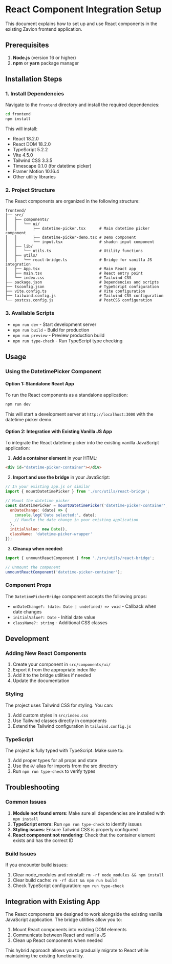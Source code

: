 # React Component Integration Setup

This document explains how to set up and use React components in the existing Zavion frontend application.

## Prerequisites

1. **Node.js** (version 16 or higher)
2. **npm** or **yarn** package manager

## Installation Steps

### 1. Install Dependencies

Navigate to the `frontend` directory and install the required dependencies:

```bash
cd frontend
npm install
```

This will install:
- React 18.2.0
- React DOM 18.2.0
- TypeScript 5.2.2
- Vite 4.5.0
- Tailwind CSS 3.3.5
- Timescape 0.1.0 (for datetime picker)
- Framer Motion 10.16.4
- Other utility libraries

### 2. Project Structure

The React components are organized in the following structure:

```
frontend/
├── src/
│   ├── components/
│   │   └── ui/
│   │       ├── datetime-picker.tsx      # Main datetime picker component
│   │       ├── datetime-picker-demo.tsx # Demo component
│   │       └── input.tsx                # shadcn input component
│   ├── lib/
│   │   └── utils.ts                     # Utility functions
│   ├── utils/
│   │   └── react-bridge.ts              # Bridge for vanilla JS integration
│   ├── App.tsx                          # Main React app
│   ├── main.tsx                         # React entry point
│   └── index.css                        # Tailwind CSS
├── package.json                         # Dependencies and scripts
├── tsconfig.json                        # TypeScript configuration
├── vite.config.ts                       # Vite configuration
├── tailwind.config.js                   # Tailwind CSS configuration
└── postcss.config.js                    # PostCSS configuration
```

### 3. Available Scripts

- `npm run dev` - Start development server
- `npm run build` - Build for production
- `npm run preview` - Preview production build
- `npm run type-check` - Run TypeScript type checking

## Usage

### Using the DatetimePicker Component

#### Option 1: Standalone React App

To run the React components as a standalone application:

```bash
npm run dev
```

This will start a development server at `http://localhost:3000` with the datetime picker demo.

#### Option 2: Integration with Existing Vanilla JS App

To integrate the React datetime picker into the existing vanilla JavaScript application:

1. **Add a container element** in your HTML:

```html
<div id="datetime-picker-container"></div>
```

2. **Import and use the bridge** in your JavaScript:

```javascript
// In your existing app.js or similar
import { mountDatetimePicker } from './src/utils/react-bridge';

// Mount the datetime picker
const datetimePicker = mountDatetimePicker('datetime-picker-container', {
  onDateChange: (date) => {
    console.log('Date selected:', date);
    // Handle the date change in your existing application
  },
  initialValue: new Date(),
  className: 'datetime-picker-wrapper'
});
```

3. **Cleanup when needed**:

```javascript
import { unmountReactComponent } from './src/utils/react-bridge';

// Unmount the component
unmountReactComponent('datetime-picker-container');
```

### Component Props

The `DatetimePickerBridge` component accepts the following props:

- `onDateChange?: (date: Date | undefined) => void` - Callback when date changes
- `initialValue?: Date` - Initial date value
- `className?: string` - Additional CSS classes

## Development

### Adding New React Components

1. Create your component in `src/components/ui/`
2. Export it from the appropriate index file
3. Add it to the bridge utilities if needed
4. Update the documentation

### Styling

The project uses Tailwind CSS for styling. You can:

1. Add custom styles in `src/index.css`
2. Use Tailwind classes directly in components
3. Extend the Tailwind configuration in `tailwind.config.js`

### TypeScript

The project is fully typed with TypeScript. Make sure to:

1. Add proper types for all props and state
2. Use the `@/` alias for imports from the src directory
3. Run `npm run type-check` to verify types

## Troubleshooting

### Common Issues

1. **Module not found errors**: Make sure all dependencies are installed with `npm install`
2. **TypeScript errors**: Run `npm run type-check` to identify issues
3. **Styling issues**: Ensure Tailwind CSS is properly configured
4. **React component not rendering**: Check that the container element exists and has the correct ID

### Build Issues

If you encounter build issues:

1. Clear node_modules and reinstall: `rm -rf node_modules && npm install`
2. Clear build cache: `rm -rf dist && npm run build`
3. Check TypeScript configuration: `npm run type-check`

## Integration with Existing App

The React components are designed to work alongside the existing vanilla JavaScript application. The bridge utilities allow you to:

1. Mount React components into existing DOM elements
2. Communicate between React and vanilla JS
3. Clean up React components when needed

This hybrid approach allows you to gradually migrate to React while maintaining the existing functionality.
